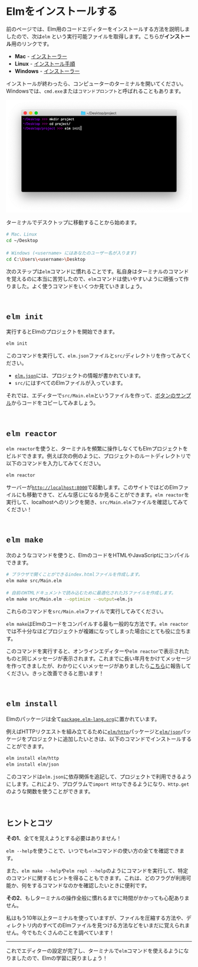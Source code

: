 <!--
# Install Elm
-->
# Elmをインストールする

<!--
The previous page described how to install a code editor for Elm, so the next step is to obtain an executable file named `elm`. Here are the **install** links:
-->
前のページでは、Elm用のコードエディターをインストールする方法を説明しましたので、次は`elm` という実行可能ファイルを取得します。こちらが**インストール**用のリンクです。

<!--
- **Mac** - [installer](https://github.com/elm/compiler/releases/download/0.19.1/installer-for-mac.pkg)
- **Linux** - <a href="https://github.com/elm/compiler/blob/master/installers/linux/README.md" target="_blank">instructions</a>
- **Windows** - [installer](https://github.com/elm/compiler/releases/download/0.19.1/installer-for-windows.exe)
-->
- **Mac** - [インストーラー](https://github.com/elm/compiler/releases/download/0.19.1/installer-for-mac.pkg)
- **Linux** - <a href="https://github.com/elm/compiler/blob/master/installers/linux/README.md" target="_blank">インストール手順</a>
- **Windows** - [インストーラー](https://github.com/elm/compiler/releases/download/0.19.1/installer-for-windows.exe)

<!--
After installation is complete, open up the terminal on your computer. It may be called `cmd.exe` or `Command Prompt` on Windows.
-->
インストールが終わったら、コンピューターのターミナルを開いてください。Windowsでは、`cmd.exe`または`コマンドプロンプト`と呼ばれることもあります。

<!--
![terminal](images/terminal.png)
-->
![ターミナル](images/terminal.png)

<!--
Start by navigating to your desktop in the terminal:
-->
ターミナルでデスクトップに移動することから始めます。

<!--
```bash
# Mac and Linux
cd ~/Desktop

# Windows (but with <username> filled in with your user name)
cd C:\Users\<username>\Desktop
```
-->
```bash
# Mac、Linux
cd ~/Desktop

# Windows (<username> にはあなたのユーザー名が入ります)
cd C:\Users\<username>\Desktop
```

<!--
The next step is to get familiar with `elm` command. I personally had a really hard time learning terminal commands, so I worked hard to make the `elm` command nice to use. Let's go through a couple common scenarios.
-->
次のステップは`elm`コマンドに慣れることです。私自身はターミナルのコマンドを覚えるのに本当に苦労したので、`elm`コマンドは使いやすいように頑張って作りました。よく使うコマンドをいくつか見ていきましょう。

<br>

## <span style="font-family:Consolas,'Liberation Mono',Menlo,Courier,monospace;">elm init</span>

<!--
You can start an Elm project by running:
-->
実行するとElmのプロジェクトを開始できます。

```bash
elm init
```

<!--
Try running this command to create an `elm.json` file and a `src/` directory:
-->
このコマンドを実行して、`elm.json`ファイルと`src/`ディレクトリを作ってみてください。

<!--
- [`elm.json`](https://github.com/elm/compiler/blob/master/docs/elm.json/application.md) describes your project.
- `src/` holds all of your Elm files.
-->
- [`elm.json`](https://github.com/elm/compiler/blob/master/docs/elm.json/application.md)には、プロジェクトの情報が書かれています。
- `src/`にはすべてのElmファイルが入っています。

<!--
Now try creating a file called `src/Main.elm` in your editor, and copying in the code from [the buttons example](https://elm-lang.org/examples/buttons).
-->
それでは、エディターで`src/Main.elm`というファイルを作って、[ボタンのサンプル](https://elm-lang.org/examples/buttons)からコードをコピーしてみましょう。


<br>

## <span style="font-family:Consolas,'Liberation Mono',Menlo,Courier,monospace;">elm reactor</span>

<!--
`elm reactor` helps you build Elm projects without messing with the terminal too much. You just run it at the root of your project, like this:
-->
`elm reactor`を使うと、ターミナルを頻繁に操作しなくてもElmプロジェクトをビルドできます。例えば次の例のように、プロジェクトのルートディレクトリで以下のコマンドを入力してみてください。

```bash
elm reactor
```

<!--
This starts a server at [`http://localhost:8000`](http://localhost:8000). You can navigate to any Elm file and see what it looks like. Run `elm reactor`, follow the localhost link, and try to check out your `src/Main.elm` file!
-->
サーバーが[`http://localhost:8000`](http://localhost:8000)で起動します。このサイトではどのElmファイルにも移動できて、どんな感じになるか見ることができます。`elm reactor`を実行して、localhostへのリンクを開き、`src/Main.elm`ファイルを確認してみてください！


<br>

## <span style="font-family:Consolas,'Liberation Mono',Menlo,Courier,monospace;">elm make</span>

<!--
You can compile Elm code to HTML or JavaScript with commands like this:
-->
次のようなコマンドを使うと、ElmのコードをHTMLやJavaScriptにコンパイルできます。

<!--
```bash
# Create an index.html file that you can open in your browser.
elm make src/Main.elm

# Create an optimized JS file to embed in a custom HTML document.
elm make src/Main.elm --optimize --output=elm.js
```
-->
```bash
# ブラウザで開くことができるindex.htmlファイルを作成します。
elm make src/Main.elm

# 自前のHTMLドキュメントで読み込むために最適化されたJSファイルを作成します。
elm make src/Main.elm --optimize --output=elm.js
```

<!--
Try running these commands on your `src/Main.elm` file.
-->
これらのコマンドを`src/Main.elm`ファイルで実行してみてください。

<!--
This is the most general way to compile Elm code. It is extremely useful once your project becomes too advanced for `elm reactor`.
-->
`elm make`はElmのコードをコンパイルする最も一般的な方法です。`elm reactor`では不十分なほどプロジェクトが複雑になってしまった場合にとても役に立ちます。

<!--
This command produces the same messages you have been seeing in the online editor and with `elm reactor`. Years of work has gone into them so far, but please report any unhelpful messages [here](https://github.com/elm/error-message-catalog/issues). I am sure there are ways to improve!
-->
このコマンドを実行すると、オンラインエディターや`elm reactor`で表示されたものと同じメッセージが表示されます。これまでに長い年月をかけてメッセージを作ってきましたが、わかりにくいメッセージがありましたら[こちら](https://github.com/elm/error-message-catalog/issues)に報告してください。きっと改善できると思います！


<br>

## <span style="font-family:Consolas,'Liberation Mono',Menlo,Courier,monospace;">elm install</span>

<!--
Elm packages all live at [`package.elm-lang.org`](https://package.elm-lang.org/).
-->
Elmのパッケージは全て[`package.elm-lang.org`](https://package.elm-lang.org/)に置かれています。

<!--
Say you look around and decide you need [`elm/http`][http] and [`elm/json`][json] to make some HTTP requests. You can get them set up in your project with the following commands:
-->
例えばHTTPリクエストを組み立てるために[`elm/http`][http]パッケージと[`elm/json`][json]パッケージをプロジェクトに追加したいときは、以下のコマンドでインストールすることができます。

```bash
elm install elm/http
elm install elm/json
```

<!--
This adds these dependencies into your `elm.json` file, making these packages available in your project. That will let you say `import Http` and use functions like `Http.get` in your programs.
-->
このコマンドは`elm.json`に依存関係を追記して、プロジェクトで利用できるようにします。これにより、プログラムで`import Http`できるようになり、`Http.get`のような関数を使うことができます。

[http]: https://package.elm-lang.org/packages/elm/http/latest
[json]: https://package.elm-lang.org/packages/elm/json/latest

<br>

<!--
## Tips and Tricks
-->
## ヒントとコツ

<!--
**First**, do not worry about remembering all this stuff!
-->
**その1**、全てを覚えようとする必要はありません！

<!--
You can always run `elm --help` to get a full outline of what `elm` is capable of.
-->
`elm --help`を使うことで、いつでも`elm`コマンドの使い方の全てを確認できます。

<!--
You can also run commands like `elm make --help` and `elm repl --help` to get hints about a specific command. This is great if you want to check which flags are available and what they do.
-->
また、`elm make --help`や`elm repl --help`のようにコマンドを実行して、特定のコマンドに関するヒントを得ることもできます。これは、どのフラグが利用可能か、何をするコマンドなのかを確認したいときに便利です。

<!--
**Second**, do not worry if it takes some time to get comfortable with the terminal in general.
-->
**その2**、もしターミナルの操作全般に慣れるまでに時間がかかっても心配ありません。

<!--
I have been using it for over a decade now, and I still cannot remember how to compress files, find all Elm files in a directory, etc. I still look a lot of things up!
-->
私はもう10年以上ターミナルを使っていますが、ファイルを圧縮する方法や、ディレクトリ内のすべてのElmファイルを見つける方法などをいまだに覚えられません。今でもたくさんのことを調べています！

* * *

<!--
Now that we have our editor set up and `elm` available in the terminal, let's get back to learning Elm!
-->
これでエディターの設定が完了し、ターミナルで`elm`コマンドを使えるようになりましたので、Elmの学習に戻りましょう！
